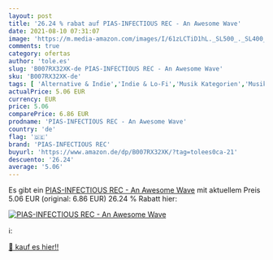 ```yaml
---
layout: post
title: '26.24 % rabat auf PIAS-INFECTIOUS REC - An Awesome Wave'
date: 2021-08-10 07:31:07
image: 'https://m.media-amazon.com/images/I/61zLCTiD1hL._SL500_._SL400_.jpg'
comments: true
category: ofertas
author: 'tole.es'
slug: 'B007RX32XK-de PIAS-INFECTIOUS REC - An Awesome Wave'
sku: 'B007RX32XK-de'
tags: [ 'Alternative & Indie','Indie & Lo-Fi','Musik Kategorien','Musik-CDs & Vinyl','Pop','Rock','pias-infectious rec', ]
actualPrice: 5.06 EUR
currency: EUR
price: 5.06
comparePrice: 6.86 EUR
prodname: 'PIAS-INFECTIOUS REC - An Awesome Wave'
country: 'de'
flag: '🇩🇪'
brand: 'PIAS-INFECTIOUS REC'
buyurl: 'https://www.amazon.de/dp/B007RX32XK/?tag=tolees0ca-21'
descuento: '26.24'
average: '5.06'
---
```


Es gibt ein [PIAS-INFECTIOUS REC - An Awesome Wave](https://www.amazon.de/dp/B007RX32XK/?tag=tolees0ca-21) mit aktuellem Preis 5.06 EUR (original: 6.86 EUR) 26.24 % Rabatt hier:

[![PIAS-INFECTIOUS REC - An Awesome Wave](https://m.media-amazon.com/images/I/61zLCTiD1hL._SL500_._SL400_.jpg)](https://www.amazon.de/dp/B007RX32XK/?tag=tolees0ca-21)

ℹ️:


[🛒 kauf es hier!!](https://www.amazon.de/dp/B007RX32XK/?tag=tolees0ca-21)
